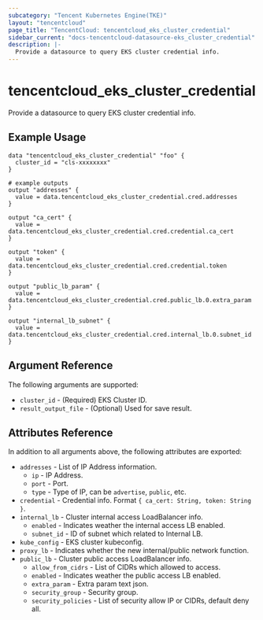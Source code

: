 ```yaml
---
subcategory: "Tencent Kubernetes Engine(TKE)"
layout: "tencentcloud"
page_title: "TencentCloud: tencentcloud_eks_cluster_credential"
sidebar_current: "docs-tencentcloud-datasource-eks_cluster_credential"
description: |-
  Provide a datasource to query EKS cluster credential info.
---
```


# tencentcloud_eks_cluster_credential

Provide a datasource to query EKS cluster credential info.

## Example Usage

```hcl
data "tencentcloud_eks_cluster_credential" "foo" {
  cluster_id = "cls-xxxxxxxx"
}

# example outputs
output "addresses" {
  value = data.tencentcloud_eks_cluster_credential.cred.addresses
}

output "ca_cert" {
  value = data.tencentcloud_eks_cluster_credential.cred.credential.ca_cert
}

output "token" {
  value = data.tencentcloud_eks_cluster_credential.cred.credential.token
}

output "public_lb_param" {
  value = data.tencentcloud_eks_cluster_credential.cred.public_lb.0.extra_param
}

output "internal_lb_subnet" {
  value = data.tencentcloud_eks_cluster_credential.cred.internal_lb.0.subnet_id
}
```

## Argument Reference

The following arguments are supported:

* `cluster_id` - (Required) EKS Cluster ID.
* `result_output_file` - (Optional) Used for save result.

## Attributes Reference

In addition to all arguments above, the following attributes are exported:

* `addresses` - List of IP Address information.
  * `ip` - IP Address.
  * `port` - Port.
  * `type` - Type of IP, can be `advertise`, `public`, etc.
* `credential` - Credential info. Format `{ ca_cert: String, token: String }`.
* `internal_lb` - Cluster internal access LoadBalancer info.
  * `enabled` - Indicates weather the internal access LB enabled.
  * `subnet_id` - ID of subnet which related to Internal LB.
* `kube_config` - EKS cluster kubeconfig.
* `proxy_lb` - Indicates whether the new internal/public network function.
* `public_lb` - Cluster public access LoadBalancer info.
  * `allow_from_cidrs` - List of CIDRs which allowed to access.
  * `enabled` - Indicates weather the public access LB enabled.
  * `extra_param` - Extra param text json.
  * `security_group` - Security group.
  * `security_policies` - List of security allow IP or CIDRs, default deny all.


